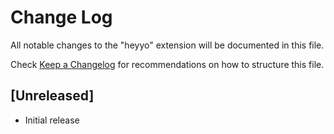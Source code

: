 # Change Log

All notable changes to the "heyyo" extension will be documented in this file.

Check [Keep a Changelog](http://keepachangelog.com/) for recommendations on how to structure this file.

## [Unreleased]

- Initial release